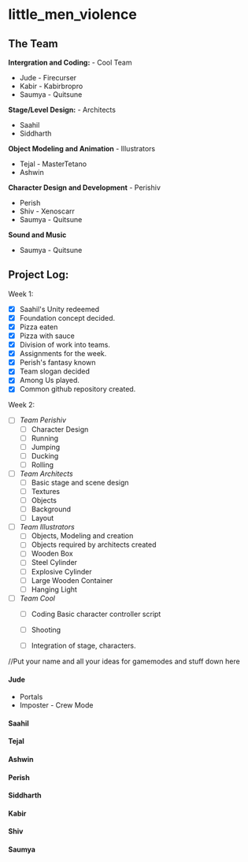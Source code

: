 # little_men_violence
##  The Team
 **Intergration and Coding:** - Cool Team
 
 - Jude - Firecurser
 - Kabir - Kabirbropro
- Saumya - Quitsune

 **Stage/Level Design:** - Architects
 - Saahil
  - Siddharth

 
  **Object Modeling and Animation** - Illustrators
  -  Tejal - MasterTetano
  - Ashwin
  
  **Character Design and Development** - Perishiv
   - Perish
   - Shiv - Xenoscarr
   - Saumya - Quitsune
	
**Sound and Music** 
- Saumya - Quitsune


## Project Log:
Week 1: 
 - [x] Saahil's Unity redeemed
 - [x] Foundation concept decided. 
 - [x] Pizza eaten 
 - [x] Pizza with sauce 
 - [x] Division of work into teams. 
 - [x] Assignments for the week. 
 - [x]   Perish's fantasy known
 - [x] Team slogan decided 
 - [x] Among Us played.
 - [x]  Common github repository created.
 
Week 2:
 - [ ] *Team Perishiv*
	- [ ] Character Design 
	- [ ] Running
	- [ ] Jumping
	- [ ]  Ducking
	- [ ] Rolling
- [ ] *Team Architects*
	- [ ] Basic stage and scene design
	- [ ] Textures 
	- [ ] Objects 
	- [ ] Background 
	- [ ] Layout 

- [ ] *Team Illustrators*
	- [ ] Objects, Modeling and creation
	- [ ] Objects required by architects created 
	- [ ] Wooden Box
	- [ ] Steel Cylinder
	- [ ] Explosive Cylinder
	- [ ] Large Wooden Container
	- [ ] Hanging Light
	
- [ ] *Team Cool*
	- [ ] Coding Basic character controller script
	- [ ] Shooting 
	- [ ] Integration of stage, characters. 



//Put your name and all your ideas for gamemodes and stuff down here

#### Jude

 - Portals
 - Imposter - Crew Mode

#### Saahil

#### Tejal

#### Ashwin

#### Perish

#### Siddharth

#### Kabir

#### Shiv

#### Saumya
